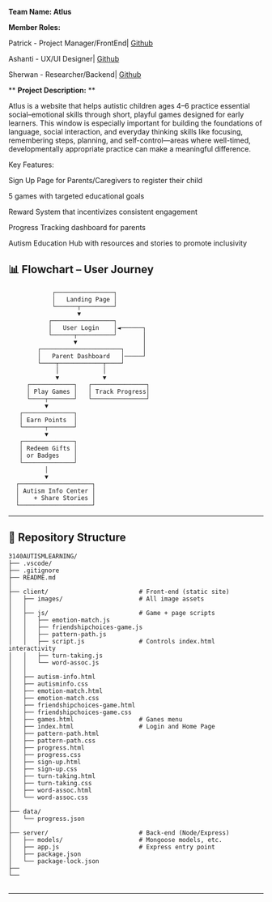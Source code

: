 **Team Name: Atlus**

**Member Roles:**

Patrick - Project Manager/FrontEnd| [Github](https://github.com/ItzDJYP)

Ashanti - UX/UI Designer| [Github](https://github.com/ashantib102)

Sherwan - Researcher/Backend| [Github](https://github.com/Sheroka)

** **Project Description:** **

Atlus is a website that helps autistic children ages 4–6 practice essential social–emotional skills through short, playful games designed for early learners. This window is especially important for building the foundations of language, social interaction, and everyday thinking skills like focusing, remembering steps, planning, and self-control—areas where well-timed, developmentally appropriate practice can make a meaningful difference.

Key Features:

Sign Up Page for Parents/Caregivers to register their child

5 games with targeted educational goals

Reward System that incentivizes consistent engagement

Progress Tracking dashboard for parents

Autism Education Hub with resources and stories to promote inclusivity


## 📊 Flowchart – User Journey

```plaintext
            ┌────────────────┐
            │   Landing Page │
            └──────┬─────────┘
                   ▼
           ┌─────────────────┐
           │   User Login    │◄──────┐
           └──────┬──────────┘       │
                  ▼                  │
        ┌──────────────────────┐     │
        │   Parent Dashboard   │─────┘
        └────┬────────────┬────┘
             │            │
             ▼            ▼
     ┌────────────┐   ┌───────────────┐
     │ Play Games │   │ Track Progress│
     └────┬───────┘   └───────────────┘
          ▼
   ┌──────────────┐
   │ Earn Points  │
   └──────┬───────┘
          ▼
   ┌──────────────┐
   │ Redeem Gifts │
   │ or Badges    │
   └──────────────┘
          │
          ▼
  ┌────────────────────┐
  │ Autism Info Center │
  │    + Share Stories │
  └────────────────────┘
```

---

## 📁 Repository Structure

```plaintext
3140AUTISMLEARNING/
├── .vscode/                        
├── .gitignore
├── README.md
│
├── client/                         # Front-end (static site)
│   ├── images/                     # All image assets
│   │
│   ├── js/                         # Game + page scripts
│   │   ├── emotion-match.js
│   │   ├── friendshipchoices-game.js
│   │   ├── pattern-path.js
│   │   ├── script.js               # Controls index.html interactivity 
│   │   ├── turn-taking.js
│   │   └── word-assoc.js
│   │
│   ├── autism-info.html
│   ├── autisminfo.css              
│   ├── emotion-match.html
│   ├── emotion-match.css
│   ├── friendshipchoices-game.html
│   ├── friendshipchoices-game.css
│   ├── games.html                  # Ganes menu
│   ├── index.html                  # Login and Home Page
│   ├── pattern-path.html
│   ├── pattern-path.css
│   ├── progress.html
│   ├── progress.css
│   ├── sign-up.html
│   ├── sign-up.css
│   ├── turn-taking.html
│   ├── turn-taking.css
│   ├── word-assoc.html
│   └── word-assoc.css
│
├── data/
│   └── progress.json               
│
├── server/                         # Back-end (Node/Express)
│   ├── models/                     # Mongoose models, etc.
│   ├── app.js                      # Express entry point
│   ├── package.json
│   └── package-lock.json
├──                 
└──         


```

---

